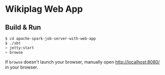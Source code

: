 # Wikiplag Web App #

## Build & Run ##

```sh
$ cd apache-spark-job-server-with-web-app
$ ./sbt
> jetty:start
> browse
```

If `browse` doesn't launch your browser, manually open [http://localhost:8080/](http://localhost:8080/) in your browser.
